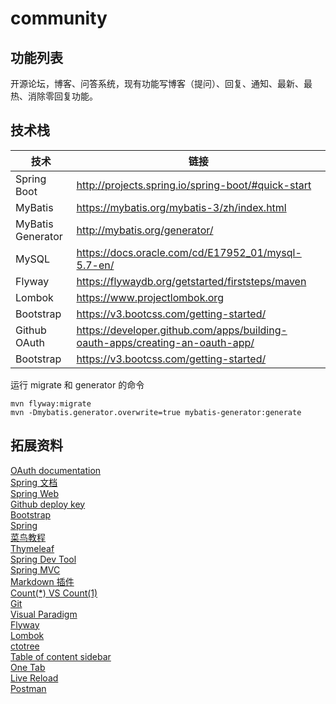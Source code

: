 # community
## 功能列表
开源论坛，博客、问答系统，现有功能写博客（提问）、回复、通知、最新、最热、消除零回复功能。

## 技术栈
| 技术              | 链接                                                         |
| ----------------- | ------------------------------------------------------------ |
| Spring Boot       | http://projects.spring.io/spring-boot/#quick-start           |
| MyBatis           | https://mybatis.org/mybatis-3/zh/index.html                  |
| MyBatis Generator | http://mybatis.org/generator/                                |
| MySQL             | https://docs.oracle.com/cd/E17952_01/mysql-5.7-en/           |
| Flyway            | https://flywaydb.org/getstarted/firststeps/maven             |
| Lombok            | https://www.projectlombok.org                                |
| Bootstrap         | https://v3.bootcss.com/getting-started/                      |
| Github OAuth      | https://developer.github.com/apps/building-oauth-apps/creating-an-oauth-app/ |                     
| Bootstrap         | https://v3.bootcss.com/getting-started/                      |

运行 migrate 和 generator 的命令
```shell script
mvn flyway:migrate
mvn -Dmybatis.generator.overwrite=true mybatis-generator:generate
```

## 拓展资料
[OAuth documentation](https://docs.github.com/en/developers/apps/authorizing-oauth-apps)    
[Spring 文档](https://spring.io/guides)    
[Spring Web](https://spring.io/guides/gs/serving-web-content/)    
[Github deploy key](https://developer.github.com/v3/guides/managing-deploy-keys/#deploy-keys)    
[Bootstrap](https://v3.bootcss.com/getting-started/)        
[Spring](https://docs.spring.io/spring-boot/docs/2.0.0.RC1/reference/htmlsingle/#boot-features-embedded-database-support)    
[菜鸟教程](https://www.runoob.com/mysql/mysql-insert-query.html)    
[Thymeleaf](https://www.thymeleaf.org/doc/tutorials/3.0/usingthymeleaf.html#setting-attribute-values)    
[Spring Dev Tool](https://docs.spring.io/spring-boot/docs/2.0.0.RC1/reference/htmlsingle/#using-boot-devtools)  
[Spring MVC](https://docs.spring.io/spring/docs/5.0.3.RELEASE/spring-framework-reference/web.html#mvc-handlermapping-interceptor)  
[Markdown 插件](http://editor.md.ipandao.com/)     
[Count(*) VS Count(1)](https://mp.weixin.qq.com/s/Rwpke4BHu7Fz7KOpE2d3Lw)  
[Git](https://git-scm.com/download)   
[Visual Paradigm](https://www.visual-paradigm.com)    
[Flyway](https://flywaydb.org/getstarted/firststeps/maven)  
[Lombok](https://www.projectlombok.org)    
[ctotree](https://www.octotree.io/)   
[Table of content sidebar](https://chrome.google.com/webstore/detail/table-of-contents-sidebar/ohohkfheangmbedkgechjkmbepeikkej)    
[One Tab](https://chrome.google.com/webstore/detail/chphlpgkkbolifaimnlloiipkdnihall)    
[Live Reload](https://chrome.google.com/webstore/detail/livereload/jnihajbhpnppcggbcgedagnkighmdlei/related)  
[Postman](https://chrome.google.com/webstore/detail/coohjcphdfgbiolnekdpbcijmhambjff)





